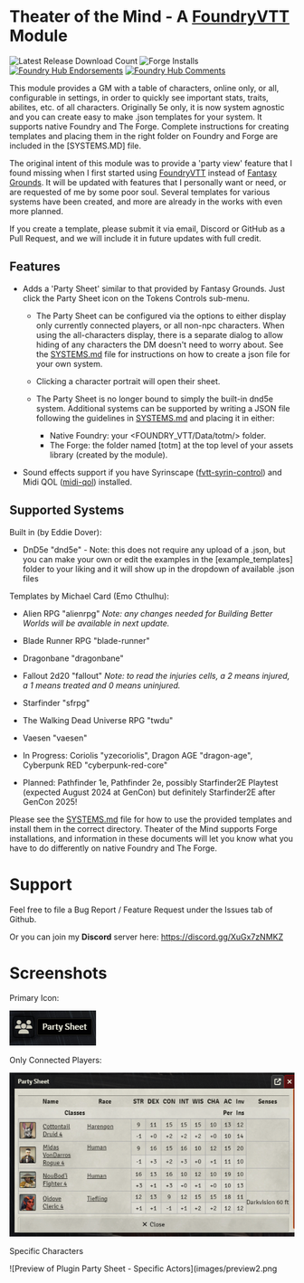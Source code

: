 # Theater of the Mind - A [FoundryVTT](https://www.foundryvtt.com) Module
![Latest Release Download Count](https://img.shields.io/badge/dynamic/json?label=Downloads@latest&query=assets%5B1%5D.download_count&url=https%3A%2F%2Fapi.github.com%2Frepos%2FEddieDover%2Ftheater-of-the-mind%2Freleases%2Flatest)
![Forge Installs](https://img.shields.io/badge/dynamic/json?label=Forge%20Installs&query=package.installs&suffix=%25&url=https%3A%2F%2Fforge-vtt.com%2Fapi%2Fbazaar%2Fpackage%2Ftheater-of-the-mind&colorB=4aa94a)
[![Foundry Hub Endorsements](https://img.shields.io/endpoint?logoColor=white&url=https%3A%2F%2Fwww.foundryvtt-hub.com%2Fwp-json%2Fhubapi%2Fv1%2Fpackage%2Ftheater-of-the-mind%2Fshield%2Fendorsements)](https://www.foundryvtt-hub.com/package/theater-of-the-mind/)
[![Foundry Hub Comments](https://img.shields.io/endpoint?logoColor=white&url=https%3A%2F%2Fwww.foundryvtt-hub.com%2Fwp-json%2Fhubapi%2Fv1%2Fpackage%2Ftheater-of-the-mind%2Fshield%2Fcomments)](https://www.foundryvtt-hub.com/package/theater-of-the-mind/)

This module provides a GM with a table of characters, online only, or all, configurable in settings, in order to quickly see important stats, traits, abilites, etc. of all characters. Originally 5e only, it is now system agnostic and you can create easy to make .json templates for your system. It supports native Foundry and The Forge. Complete instructions for creating templates and placing them in the right folder on Foundry and Forge are included in the [SYSTEMS.MD] file.

The original intent of this module was to provide a 'party view' feature that I found missing when I first started using [FoundryVTT](https://www.foundryvtt.com) instead of [Fantasy Grounds](https://www.fantasygrounds.com). It will be updated with features that I personally want or need, or are requested of me by some poor soul. Several templates for various systems have been created, and more are already in the works with even more planned.

If you create a template, please submit it via email, Discord or GitHub as a Pull Request, and we will include it in future updates with full credit.

## Features
- Adds a 'Party Sheet' similar to that provided by Fantasy Grounds. Just click the Party Sheet icon on the Tokens Controls sub-menu.

  - The Party Sheet can be configured via the options to either display only currently connected players, or all non-npc characters. When using the all-characters display, there is a separate dialog to allow hiding of any characters the DM doesn't need to worry about. See the [SYSTEMS.md](SYSTEMS.md) file for instructions on how to create a json file for your own system.

  - Clicking a character portrait will open their sheet.

  - The Party Sheet is no longer bound to simply the built-in dnd5e system. Additional systems can be supported by writing a JSON file following the guidelines in [SYSTEMS.md](SYSTEMS.md) and placing it in either:

    - Native Foundry: your <FOUNDRY_VTT/Data/totm/> folder.
    - The Forge: the folder named [totm] at the top level of your assets library (created by the module).

- Sound effects support if you have Syrinscape ([fvtt-syrin-control](https://github.com/frondeus/fvtt-syrin-control)) and Midi QOL ([midi-qol](https://gitlab.com/tposney/midi-qol/)) installed.

## Supported Systems

Built in (by Eddie Dover):
  - DnD5e "dnd5e" - Note: this does not require any upload of a .json, but you can make your own or edit the examples in the [example_templates] folder to your liking and it will show up in the dropdown of available .json files

Templates by Michael Card (Emo Cthulhu):
  - Alien RPG "alienrpg" _Note: any changes needed for Building Better Worlds will be available in next update._ 
  - Blade Runner RPG "blade-runner"
  - Dragonbane "dragonbane"
  - Fallout 2d20 "fallout" _Note: to read the injuries cells, a 2 means injured, a 1 means treated and 0 means uninjured._
  - Starfinder "sfrpg"
  - The Walking Dead Universe RPG "twdu"
  - Vaesen "vaesen"

  - In Progress: Coriolis "yzecoriolis", Dragon AGE "dragon-age", Cyberpunk RED "cyberpunk-red-core"

  - Planned: Pathfinder 1e, Pathfinder 2e, possibly Starfinder2E Playtest (expected August 2024 at GenCon) but definitely Starfinder2E after GenCon 2025!

Please see the [SYSTEMS.md](SYSTEMS.md) file for how to use the provided templates and install them in the correct directory. Theater of the Mind supports Forge installations, and information in these documents will let you know what you have to do differently on native Foundry and The Forge.

# Support

Feel free to file a Bug Report / Feature Request under the Issues tab of Github.

Or you can join my **Discord** server here: https://discord.gg/XuGx7zNMKZ

# Screenshots

Primary Icon:

![Party Sheet Icon](images/psi.png)

Only Connected Players:

![Preview of Plugin Party Sheet - Only Connected Players](images/preview1.png)

Specific Characters

![Preview of Plugin Party Sheet - Specific Actors](images/preview2.png